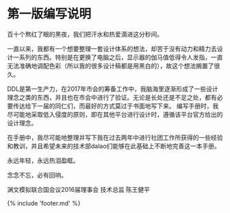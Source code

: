 # 第一版编写说明

百十个熬红了眼的黑夜，我们把汗水和热爱滴进这分秒间。

一直以来，我都有一个想要整理一套设计体系的想法，却苦于没有动力和精力去设计一系列的东西。特别是在更换了电脑之后，显示器的伽马值低得令人发指，一直无法准确地调配色彩（所以我的很多设计稿都是用黑白的），故这个想法搁置了很久。

DDL是第一生产力，在2017年市会的筹备工作中，我脑海里逐渐形成了一些设计理念之类的东西，并且也在市会中进行了验证。无论是长处还是不足之处，都有必要传达给下一届的同仁们，而最好的方式莫过于书面地写下来。
编写手册时，我尽可能地采取低入侵度的原则，即在其他平台进行设计时，遵循该平台官方给出的设计理念。

在手册中，我尽可能地整理并写下我在过去两年中进行社团工作所获得的一些经验和教训，并且希望未来的技术部dalao们能够在此基础上不断地完善这一本手册。

永远年轻，永远热泪盈眶。

念念不忘，必有回响。

渊文模拟联合国会议2016届理事会 技术总监 陈王健平


{% include 'footer.md' %}
